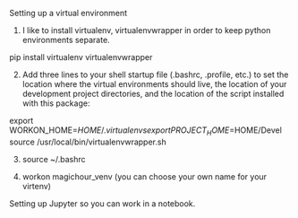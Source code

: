 Setting up a virtual environment

1) I like to install virtualenv, virtualenvwrapper in order to keep python environments separate.

pip install virtualenv virtualenvwrapper

2) Add three lines to your shell startup file (.bashrc, .profile, etc.) to set the location where the virtual environments should live, the location of your development project directories, and the location of the script installed with this package:

export WORKON_HOME=$HOME/.virtualenvs
export PROJECT_HOME=$HOME/Devel
source /usr/local/bin/virtualenvwrapper.sh

3) source ~/.bashrc

4) workon magichour_venv (you can choose your own name for your virtenv)


Setting up Jupyter so you can work in a notebook.


